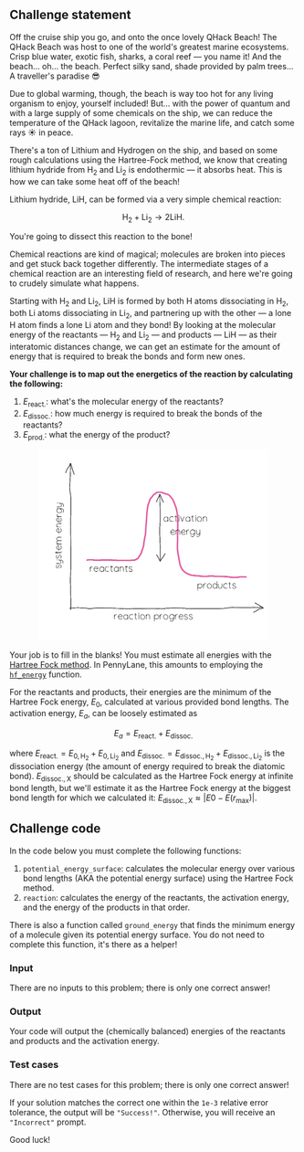 ## Challenge statement

Off the cruise ship you go, and onto the once lovely QHack Beach! The QHack Beach was host to one of the world's greatest marine ecosystems. Crisp blue water, exotic fish, sharks, a coral reef — you name it! And the beach... oh... the beach. Perfect silky sand, shade provided by palm trees... A traveller's paradise 😎

Due to global warming, though, the beach is way too hot for any living organism to enjoy, yourself included! But... with the power of quantum and with a large supply of some chemicals on the ship, we can reduce the temperature of the QHack lagoon, revitalize the marine life, and catch some rays ☀️ in peace.

There's a ton of Lithium and Hydrogen on the ship, and based on some rough calculations using the Hartree-Fock method, we know that creating lithium hydride from $\text{H}_2$ and $\text{Li}_2$ is endothermic — it absorbs heat. This is how we can take some heat off of the beach!

Lithium hydride, $\text{Li}\text{H}$, can be formed via a very simple chemical reaction:

$$
\text{H}_2 + \text{Li}_2 \rightarrow 2\text{Li}\text{H}.
$$

You're going to dissect this reaction to the bone!

Chemical reactions are kind of magical; molecules are broken into pieces and get stuck back together differently. The intermediate stages of a chemical reaction are an interesting field of research, and here we're going to crudely simulate what happens.

Starting with $\text{H}_2$ and $\text{Li}_2$, $\text{Li}\text{H}$ is formed by both $\text{H}$ atoms dissociating in $\text{H}_2$, both $\text{Li}$ atoms dissociating in $\text{Li}_2$, and partnering up with the other — a lone $\text{H}$ atom finds a lone $\text{Li}$ atom and they bond! By looking at the molecular energy of the reactants — $\text{H}_2$ and $\text{Li}_2$ — and products — $\text{Li}\text{H}$ — as their interatomic distances change, we can get an estimate for the amount of energy that is required to break the bonds and form new ones.

**Your challenge is to map out the energetics of the reaction by calculating the following:**

1. $E_{\text{react.}}$: what's the molecular energy of the reactants?
2. $E_{\text{dissoc.}}$: how much energy is required to break the bonds of the reactants?
3. $E_{\text{prod.}}$: what the energy of the product?

<p align="center">
<img src="./images/reaction_progress.png" width="400"/>
</p>

Your job is to fill in the blanks! You must estimate all energies with the [Hartree Fock method](https://en.wikipedia.org/wiki/Hartree%E2%80%93Fock_method). In PennyLane, this amounts to employing the [`hf_energy`](https://docs.pennylane.ai/en/stable/code/api/pennylane.qchem.hf_energy.html?) function.

For the reactants and products, their energies are the minimum of the Hartree Fock energy, $E_0$, calculated at various provided bond lengths. The activation energy, $E_a$, can be loosely estimated as 

$$
E_{a} = E_{\text{react.}} + E_{\text{dissoc.}}
$$

where $E_{\text{react.}} = E_{0, \text{H}_2} + E_{0, \text{Li}_2}$ and $E_{\text{dissoc.}} = E_{\text{dissoc.}, \text{H}_2} + E_{\text{dissoc.}, \text{Li}_2}$ is the dissociation energy (the amount of energy required to break the diatomic bond). $E_{\text{dissoc.}, \text{X}}$ should be calculated as the Hartree Fock energy at infinite bond length, but we'll estimate it as the Hartree Fock energy at the biggest bond length for which we calculated it: $E_{\text{dissoc.}, \text{X}} \approx |E0 - E(r_{\text{max}})|$.

## Challenge code

In the code below you must complete the following functions:

1. `potential_energy_surface`: calculates the molecular energy over various bond lengths (AKA the potential energy surface) using the Hartree Fock method.
2. `reaction`: calculates the energy of the reactants, the activation energy, and the energy of the products in that order.

There is also a function called `ground_energy` that finds the minimum energy of a molecule given its potential energy surface. You do not need to complete this function, it's there as a helper!

### Input

There are no inputs to this problem; there is only one correct answer!

### Output

Your code will output the (chemically balanced) energies of the reactants and products and the activation energy.

### Test cases

There are no test cases for this problem; there is only one correct answer!

If your solution matches the correct one within the `1e-3` relative error tolerance, the output will be `"Success!"`. Otherwise, you will receive an `"Incorrect"` prompt.

Good luck!